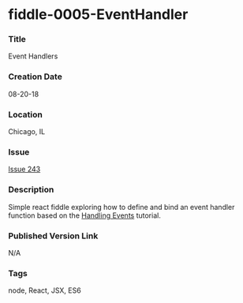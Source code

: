 fiddle-0005-EventHandler
======


### Title

Event Handlers


### Creation Date

08-20-18


### Location

Chicago, IL


### Issue

[Issue 243](https://github.com/bradyhouse/house/issues/243)


### Description

Simple react fiddle exploring how to define and bind an event handler function based on the [Handling Events](https://reactjs.org/docs/handling-events.html)
tutorial. 


### Published Version Link

N/A


### Tags

node, React, JSX, ES6
